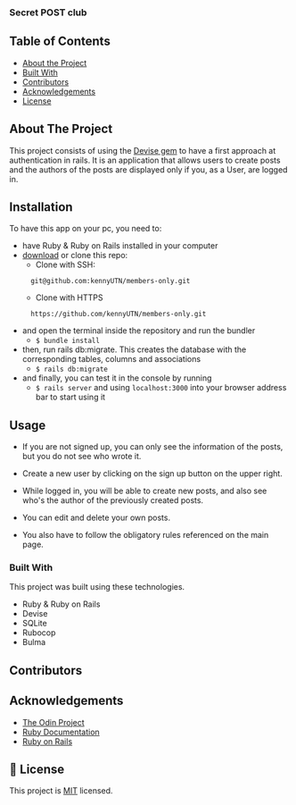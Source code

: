 ### Secret POST club

## Table of Contents

* [About the Project](#about-the-project)
* [Built With](#built-with)
* [Contributors](#contributors)
* [Acknowledgements](#acknowledgements)
* [License](#license)


## About The Project

This project consists of using the [Devise gem](https://github.com/heartcombo/devise) to have a first approach at authentication in rails. It is an application that allows users to create posts and the authors of the posts are displayed only if you, as a User, are logged in.


## Installation

To have this app on your pc, you need to:
* have Ruby & Ruby on Rails installed in your computer
* [download](https://github.com/kennyUTN/members-only) or clone this repo:
  - Clone with SSH:
  ```
    git@github.com:kennyUTN/members-only.git
  ```
  - Clone with HTTPS
  ```
    https://github.com/kennyUTN/members-only.git
  ```
* and open the terminal inside the repository and run the bundler
  - ```$ bundle install```
* then, run rails db:migrate. This creates the database with the corresponding tables, columns and associations
  - ```$ rails db:migrate```
* and finally, you can test it in the console by running
  - ```$ rails server``` and using ```localhost:3000``` into your browser address bar to start using it


## Usage

* If you are not signed up, you can only see the information of the posts, but you do not see who wrote it.

* Create a new user by clicking on the sign up button on the upper right.

* While logged in, you will be able to create new posts, and also see who's the author of the previously created posts.

* You can edit and delete your own posts.

* You also have to follow the obligatory rules referenced on the main page.

### Built With
This project was built using these technologies.
* Ruby & Ruby on Rails
* Devise
* SQLite
* Rubocop
* Bulma

<!-- CONTACT -->
## Contributors


<!-- ACKNOWLEDGEMENTS -->
## Acknowledgements
* [The Odin Project](https://www.theodinproject.com/)
* [Ruby Documentation](https://www.ruby-lang.org/en/documentation/)
* [Ruby on Rails](https://rubyonrails.org/)

## 📝 License

This project is [MIT](https://opensource.org/licenses/MIT) licensed.
